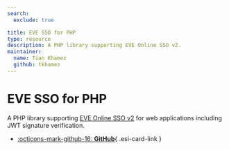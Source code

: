 ```yaml
---
search:
  exclude: true

title: EVE SSO for PHP
type: resource
description: A PHP library supporting EVE Online SSO v2.
maintainer:
  name: Tian Khamez
  github: tkhamez
---
```


# EVE SSO for PHP

A PHP library supporting [EVE Online SSO v2](https://developers.eveonline.com/docs/services/sso/)
for web applications including JWT signature verification.

<div class="grid cards" markdown>

- [:octicons-mark-github-16: __GitHub__](https://github.com/tkhamez/eve-sso-php){ .esi-card-link }

</div>
